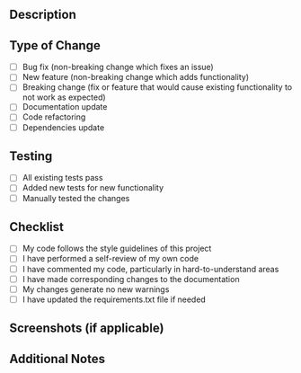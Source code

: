 ## Description
<!-- Describe your changes in detail -->

## Type of Change
<!-- Mark relevant items with an x -->
- [ ] Bug fix (non-breaking change which fixes an issue)
- [ ] New feature (non-breaking change which adds functionality)
- [ ] Breaking change (fix or feature that would cause existing functionality to not work as expected)
- [ ] Documentation update
- [ ] Code refactoring
- [ ] Dependencies update

## Testing
<!-- Describe the tests you ran and how -->
- [ ] All existing tests pass
- [ ] Added new tests for new functionality
- [ ] Manually tested the changes

## Checklist
<!-- Mark relevant items with an x -->
- [ ] My code follows the style guidelines of this project
- [ ] I have performed a self-review of my own code
- [ ] I have commented my code, particularly in hard-to-understand areas
- [ ] I have made corresponding changes to the documentation
- [ ] My changes generate no new warnings
- [ ] I have updated the requirements.txt file if needed

## Screenshots (if applicable)
<!-- Add screenshots to help explain your changes -->

## Additional Notes
<!-- Add any additional notes or context about the PR here --> 